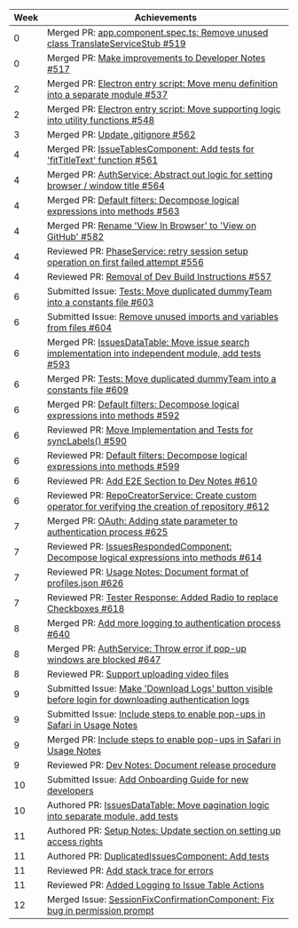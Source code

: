 Week | Achievements
---- | ------------
0 | Merged PR: [app.component.spec.ts: Remove unused class TranslateServiceStub #519](https://github.com/CATcher-org/CATcher/pull/519)
0 | Merged PR: [Make improvements to Developer Notes #517](https://github.com/CATcher-org/CATcher/pull/517)
2 | Merged PR: [Electron entry script: Move menu definition into a separate module #537](https://github.com/CATcher-org/CATcher/pull/537)
2 | Merged PR: [Electron entry script: Move supporting logic into utility functions #548](https://github.com/CATcher-org/CATcher/pull/548)
3 | Merged PR: [Update .gitignore #562](https://github.com/CATcher-org/CATcher/pull/562)
4 | Merged PR: [IssueTablesComponent: Add tests for 'fitTitleText' function #561](https://github.com/CATcher-org/CATcher/pull/561)
4 | Merged PR: [AuthService: Abstract out logic for setting browser / window title #564](https://github.com/CATcher-org/CATcher/pull/564)
4 | Merged PR: [Default filters: Decompose logical expressions into methods #563](https://github.com/CATcher-org/CATcher/pull/563)
4 | Merged PR: [Rename 'View In Browser' to 'View on GitHub' #582](https://github.com/CATcher-org/CATcher/pull/582)
4 | Reviewed PR: [PhaseService: retry session setup operation on first failed attempt #556](https://github.com/CATcher-org/CATcher/pull/556)
4 | Reviewed PR: [Removal of Dev Build Instructions #557](https://github.com/CATcher-org/CATcher/pull/557)
6 | Submitted Issue: [Tests: Move duplicated dummyTeam into a constants file #603](https://github.com/CATcher-org/CATcher/issues/603)
6 | Submitted Issue: [Remove unused imports and variables from files #604](https://github.com/CATcher-org/CATcher/issues/604)
6 | Merged PR: [IssuesDataTable: Move issue search implementation into independent module, add tests #593](https://github.com/CATcher-org/CATcher/pull/593)
6 | Merged PR: [Tests: Move duplicated dummyTeam into a constants file #609](https://github.com/CATcher-org/CATcher/pull/609)
6 | Merged PR: [Default filters: Decompose logical expressions into methods #592](https://github.com/CATcher-org/CATcher/pull/592)
6 | Reviewed PR: [Move Implementation and Tests for syncLabels() #590](https://github.com/CATcher-org/CATcher/pull/590)
6 | Reviewed PR: [Default filters: Decompose logical expressions into methods #599](https://github.com/CATcher-org/CATcher/pull/599)
6 | Reviewed PR: [Add E2E Section to Dev Notes #610](https://github.com/CATcher-org/CATcher/pull/610)
6 | Reviewed PR: [RepoCreatorService: Create custom operator for verifying the creation of repository #612](https://github.com/CATcher-org/CATcher/pull/612)
7 | Merged PR: [OAuth: Adding state parameter to authentication process #625](https://github.com/CATcher-org/CATcher/pull/625)
7 | Reviewed PR: [IssuesRespondedComponent: Decompose logical expressions into methods #614](https://github.com/CATcher-org/CATcher/pull/614)
7 | Reviewed PR: [Usage Notes: Document format of profiles.json #626](https://github.com/CATcher-org/CATcher/pull/626)
7 | Reviewed PR: [Tester Response: Added Radio to replace Checkboxes #618](https://github.com/CATcher-org/CATcher/pull/618)
8 | Merged PR: [Add more logging to authentication process #640](https://github.com/CATcher-org/CATcher/pull/640)
8 | Merged PR: [AuthService: Throw error if pop-up windows are blocked #647](https://github.com/CATcher-org/CATcher/pull/647)
8 | Reviewed PR: [Support uploading video files](https://github.com/CATcher-org/CATcher/pull/637)
9 | Submitted Issue: [Make 'Download Logs' button visible before login for downloading authentication logs](https://github.com/CATcher-org/CATcher/issues/652)
9 | Submitted Issue: [Include steps to enable pop-ups in Safari in Usage Notes](https://github.com/CATcher-org/CATcher/issues/653)
9 | Merged PR: [Include steps to enable pop-ups in Safari in Usage Notes](https://github.com/CATcher-org/CATcher/issues/653)
9 | Reviewed PR: [Dev Notes: Document release procedure](https://github.com/CATcher-org/CATcher/pull/662)
10 | Submitted Issue: [Add Onboarding Guide for new developers](https://github.com/CATcher-org/CATcher/issues/667)
10 | Authored PR: [IssuesDataTable: Move pagination logic into separate module, add tests](https://github.com/CATcher-org/CATcher/pull/668)
11 | Authored PR: [Setup Notes: Update section on setting up access rights](https://github.com/CATcher-org/CATcher/pull/677)
11 | Authored PR: [DuplicatedIssuesComponent: Add tests](https://github.com/CATcher-org/CATcher/pull/675)
11 | Reviewed PR: [Add stack trace for errors](https://github.com/CATcher-org/CATcher/pull/682)
11 | Reviewed PR: [Added Logging to Issue Table Actions](https://github.com/CATcher-org/CATcher/pull/678)
12 | Merged Issue: [SessionFixConfirmationComponent: Fix bug in permission prompt](https://github.com/CATcher-org/CATcher/issues/676)